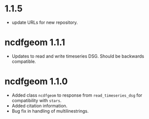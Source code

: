 1.1.5
==========
* update URLs for new repository.

ncdfgeom 1.1.1
==========
* Updates to read and write timeseries DSG. Should be backwards compatible.

ncdfgeom 1.1.0
==========
* Added class `ncdfgeom` to response from `read_timeseries_dsg` for compatibility with `stars`.
* Added citation information.
* Bug fix in handling of multilinestrings.
